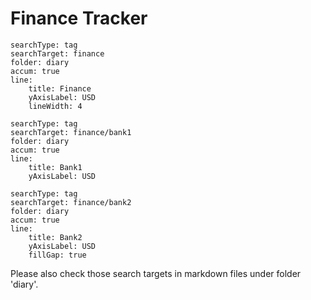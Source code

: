 # Finance Tracker

```tracker
searchType: tag
searchTarget: finance
folder: diary
accum: true
line:
    title: Finance
    yAxisLabel: USD
    lineWidth: 4
```

```tracker
searchType: tag
searchTarget: finance/bank1
folder: diary
accum: true
line:
    title: Bank1
    yAxisLabel: USD
```

```tracker
searchType: tag
searchTarget: finance/bank2
folder: diary
accum: true
line:
    title: Bank2
    yAxisLabel: USD
    fillGap: true
```

Please also check those search targets in markdown files under folder 'diary'.
